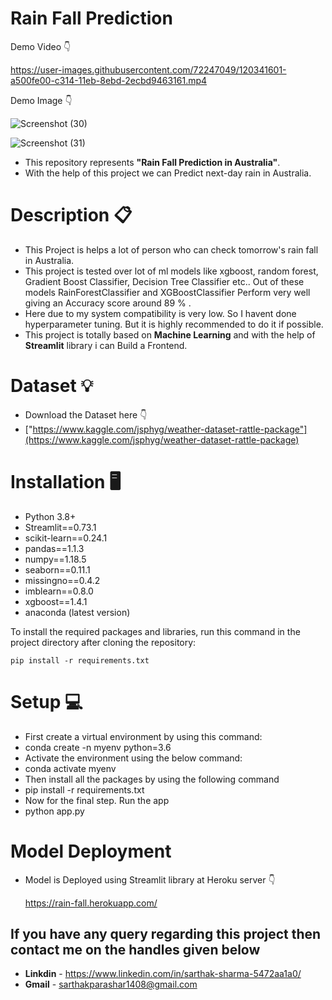 # Rain Fall Prediction

Demo Video :point_down:

https://user-images.githubusercontent.com/72247049/120341601-a500fe00-c314-11eb-8ebd-2ecbd9463161.mp4

Demo Image :point_down:

![Screenshot (30)](https://user-images.githubusercontent.com/72247049/120343666-8865c580-c316-11eb-9cdf-a78ae4b0bb81.png)

![Screenshot (31)](https://user-images.githubusercontent.com/72247049/120343991-ccf16100-c316-11eb-8154-8fc5810695dd.png)

 - This repository represents **"Rain Fall Prediction in Australia"**.
 - With the help of this project we can Predict next-day rain in Australia.
 
 # Description :clipboard:
 
  - This Project is helps a lot of person who can check tomorrow's rain fall in Australia.
  - This project is tested over lot of ml models like xgboost, random forest, Gradient Boost Classifier, Decision Tree Classifier etc.. 
  Out of these models RainForestClassifier and XGBoostClassifier Perform very well giving an Accuracy score around 89 % .
  - Here due to my system compatibility is very low. So I havent done hyperparameter tuning. But it is highly recommended to do it if possible.
  - This project is totally based on **Machine Learning** and with the help of **Streamlit** library i can Build a Frontend.
  
  
 # Dataset :bulb:
  - Download the Dataset here :point_down:
  - ["https://www.kaggle.com/jsphyg/weather-dataset-rattle-package"](https://www.kaggle.com/jsphyg/weather-dataset-rattle-package)
  
  
  # Installation :desktop_computer:
  - Python 3.8+
  - Streamlit==0.73.1
  - scikit-learn==0.24.1
  - pandas==1.1.3
  - numpy==1.18.5
  - seaborn==0.11.1
  - missingno==0.4.2
  - imblearn==0.8.0
  - xgboost==1.4.1
  - anaconda (latest version)
  
 To install the required packages and libraries, run this command in the project directory after cloning the repository:
 
 ```
 pip install -r requirements.txt
```

  # Setup :computer:
 - First create a virtual environment by using this command:
 - conda create -n myenv python=3.6
 - Activate the environment using the below command:
 - conda activate myenv
 - Then install all the packages by using the following command
 - pip install -r requirements.txt
 - Now for the final step. Run the app
 - python app.py

  # Model Deployment
 - Model is Deployed using Streamlit library at Heroku server :point_down:
 
   https://rain-fall.herokuapp.com/
   
 ## If you have any query regarding this project then contact me on the handles given below
 - **Linkdin** - https://www.linkedin.com/in/sarthak-sharma-5472aa1a0/
 - **Gmail** - sarthakparashar1408@gmail.com
